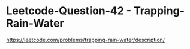 # Leetcode-Question-42 - Trapping-Rain-Water
https://leetcode.com/problems/trapping-rain-water/description/
